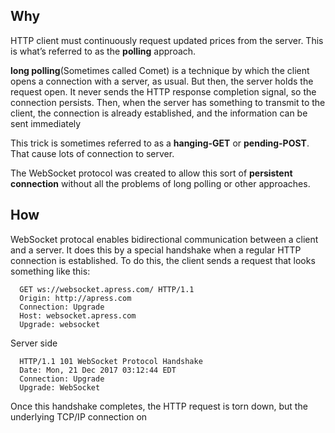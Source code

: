 
## Why 
HTTP client must continuously request updated prices from the server.
This is what’s referred to as the **polling** approach.

**long polling**(Sometimes called Comet) is a technique by which the client opens a connection with a server, as usual. But then, the server holds the request open. It never sends the HTTP response completion signal, so
the connection persists. Then, when the server has something to transmit to the client,
the connection is already established, and the information can be sent immediately

This trick is sometimes referred to as a **hanging-GET** or **pending-POST**. That cause lots of connection to server.

The WebSocket protocol was created to allow this sort of **persistent connection** without
all the problems of long polling or other approaches. 

## How
WebSocket protocal enables bidirectional communication between a client and
a server. It does this by a special handshake when a regular HTTP connection is established.
To do this, the client sends a request that looks something like this:

```
  GET ws://websocket.apress.com/ HTTP/1.1
  Origin: http://apress.com
  Connection: Upgrade
  Host: websocket.apress.com
  Upgrade: websocket
```

Server side
```
  HTTP/1.1 101 WebSocket Protocol Handshake
  Date: Mon, 21 Dec 2017 03:12:44 EDT
  Connection: Upgrade
  Upgrade: WebSocket
```
Once this handshake completes, the HTTP request is torn down, but the underlying TCP/IP connection on






